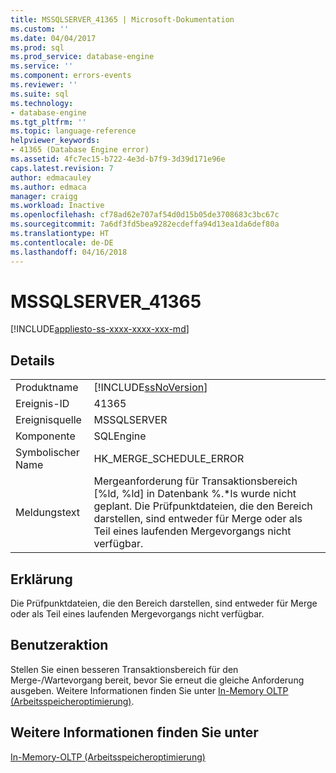 ```yaml
---
title: MSSQLSERVER_41365 | Microsoft-Dokumentation
ms.custom: ''
ms.date: 04/04/2017
ms.prod: sql
ms.prod_service: database-engine
ms.service: ''
ms.component: errors-events
ms.reviewer: ''
ms.suite: sql
ms.technology:
- database-engine
ms.tgt_pltfrm: ''
ms.topic: language-reference
helpviewer_keywords:
- 41365 (Database Engine error)
ms.assetid: 4fc7ec15-b722-4e3d-b7f9-3d39d171e96e
caps.latest.revision: 7
author: edmacauley
ms.author: edmaca
manager: craigg
ms.workload: Inactive
ms.openlocfilehash: cf78ad62e707af54d0d15b05de3708683c3bc67c
ms.sourcegitcommit: 7a6df3fd5bea9282ecdeffa94d13ea1da6def80a
ms.translationtype: HT
ms.contentlocale: de-DE
ms.lasthandoff: 04/16/2018
---
```

# <a name="mssqlserver41365"></a>MSSQLSERVER_41365
[!INCLUDE[appliesto-ss-xxxx-xxxx-xxx-md](../../includes/appliesto-ss-xxxx-xxxx-xxx-md.md)]
  
## <a name="details"></a>Details  
  
|||  
|-|-|  
|Produktname|[!INCLUDE[ssNoVersion](../../includes/ssnoversion-md.md)]|  
|Ereignis-ID|41365|  
|Ereignisquelle|MSSQLSERVER|  
|Komponente|SQLEngine|  
|Symbolischer Name|HK_MERGE_SCHEDULE_ERROR|  
|Meldungstext|Mergeanforderung für Transaktionsbereich [%ld, %ld] in Datenbank %.*ls wurde nicht geplant. Die Prüfpunktdateien, die den Bereich darstellen, sind entweder für Merge oder als Teil eines laufenden Mergevorgangs nicht verfügbar.|  
  
## <a name="explanation"></a>Erklärung  
Die Prüfpunktdateien, die den Bereich darstellen, sind entweder für Merge oder als Teil eines laufenden Mergevorgangs nicht verfügbar.  
  
## <a name="user-action"></a>Benutzeraktion  
Stellen Sie einen besseren Transaktionsbereich für den Merge-/Wartevorgang bereit, bevor Sie erneut die gleiche Anforderung ausgeben. Weitere Informationen finden Sie unter [In-Memory OLTP &#40;Arbeitsspeicheroptimierung&#41;](~/relational-databases/in-memory-oltp/in-memory-oltp-in-memory-optimization.md).  
  
## <a name="see-also"></a>Weitere Informationen finden Sie unter  
[In-Memory-OLTP &#40;Arbeitsspeicheroptimierung&#41;](~/relational-databases/in-memory-oltp/in-memory-oltp-in-memory-optimization.md)  
  
